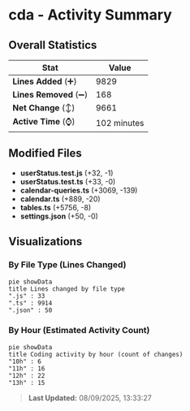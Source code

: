 # cda - Activity Summary 

## Overall Statistics

| Stat                   | Value                                                             |
| ---------------------- | ----------------------------------------------------------------- |
| **Lines Added** (➕)   | 9829                                          |
| **Lines Removed** (➖) | 168                                        |
| **Net Change** (↕)    | 9661                |
| **Active Time** (⌚)   | 102 minutes |


## Modified Files
- **userStatus.test.js** (+32, -1)
- **userStatus.test.ts** (+33, -0)
- **calendar-queries.ts** (+3069, -139)
- **calendar.ts** (+889, -20)
- **tables.ts** (+5756, -8)
- **settings.json** (+50, -0)

## Visualizations

### By File Type (Lines Changed)

```mermaid
pie showData
title Lines changed by file type
".js" : 33
".ts" : 9914
".json" : 50
```

### By Hour (Estimated Activity Count)

```mermaid
pie showData
title Coding activity by hour (count of changes)
"10h" : 6
"11h" : 16
"12h" : 22
"13h" : 15
```


> **Last Updated:** 08/09/2025, 13:33:27